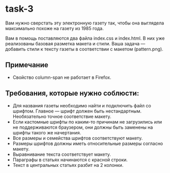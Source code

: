# task-3

Вам нужно сверстать эту электронную газету так, чтобы она выглядела максимально похоже на газету из 1985 года.

Вам в помощь поставляются два файла index.css и index.html. В них уже реализованы базовая разметка макета и стили. Ваша задача — добавить стили к тексту газеты в соответствии с макетом (pattern.png).

## Примечание
- Свойство column-span не работает в Firefox.

## Требования, которые нужно соблюсти:
- Для названия газеты необходимо найти и подключить файл со шрифтом. Главное — шрифт должен быть нестандартным. Необязательно точное соответствие макету.
- Если кастомные шрифты по каким-то причинам не загрузились или не поддерживаются браузером, они должны быть заменены на шрифты такого же начертания.
- Все размеры и семейства шрифтов соответствуют макету.
- Размеры шрифтов должны иметь относительные размеры согласно макету.
- Выравнивание текста соответствует макету.
- Параграфы в статьях начинаются с красной строки.
- Текст в центральных статьях разбит на 2 колонки.

